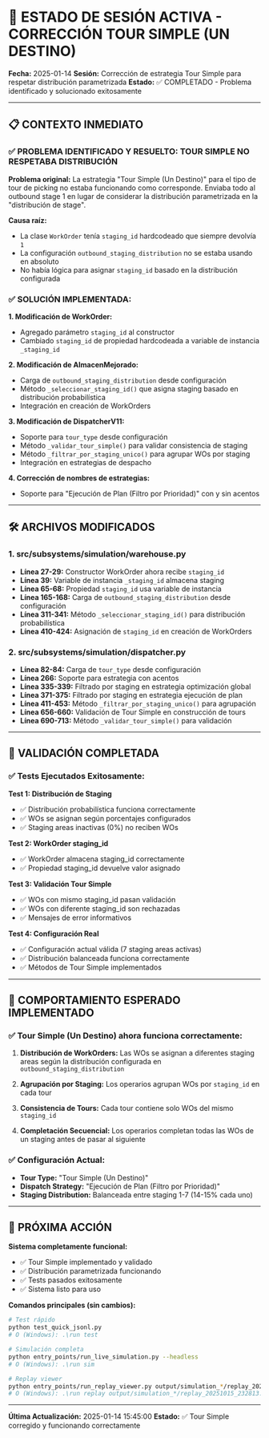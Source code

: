 # 🚀 ESTADO DE SESIÓN ACTIVA - CORRECCIÓN TOUR SIMPLE (UN DESTINO)

**Fecha:** 2025-01-14
**Sesión:** Corrección de estrategia Tour Simple para respetar distribución parametrizada
**Estado:** ✅ COMPLETADO - Problema identificado y solucionado exitosamente

---

## 📋 CONTEXTO INMEDIATO

### ✅ PROBLEMA IDENTIFICADO Y RESUELTO: TOUR SIMPLE NO RESPETABA DISTRIBUCIÓN

**Problema original:** La estrategia "Tour Simple (Un Destino)" para el tipo de tour de picking no estaba funcionando como corresponde. Enviaba todo al outbound stage 1 en lugar de considerar la distribución parametrizada en la "distribución de stage".

**Causa raíz:** 
- La clase `WorkOrder` tenía `staging_id` hardcodeado que siempre devolvía `1`
- La configuración `outbound_staging_distribution` no se estaba usando en absoluto
- No había lógica para asignar `staging_id` basado en la distribución configurada

### ✅ SOLUCIÓN IMPLEMENTADA:

**1. Modificación de WorkOrder:**
- Agregado parámetro `staging_id` al constructor
- Cambiado `staging_id` de propiedad hardcodeada a variable de instancia `_staging_id`

**2. Modificación de AlmacenMejorado:**
- Carga de `outbound_staging_distribution` desde configuración
- Método `_seleccionar_staging_id()` que asigna staging basado en distribución probabilística
- Integración en creación de WorkOrders

**3. Modificación de DispatcherV11:**
- Soporte para `tour_type` desde configuración
- Método `_validar_tour_simple()` para validar consistencia de staging
- Método `_filtrar_por_staging_unico()` para agrupar WOs por staging
- Integración en estrategias de despacho

**4. Corrección de nombres de estrategias:**
- Soporte para "Ejecución de Plan (Filtro por Prioridad)" con y sin acentos

---

## 🛠️ ARCHIVOS MODIFICADOS

### 1. **src/subsystems/simulation/warehouse.py**
- **Línea 27-29:** Constructor WorkOrder ahora recibe `staging_id`
- **Línea 39:** Variable de instancia `_staging_id` almacena staging
- **Línea 65-68:** Propiedad `staging_id` usa variable de instancia
- **Línea 165-168:** Carga de `outbound_staging_distribution` desde configuración
- **Línea 311-341:** Método `_seleccionar_staging_id()` para distribución probabilística
- **Línea 410-424:** Asignación de `staging_id` en creación de WorkOrders

### 2. **src/subsystems/simulation/dispatcher.py**
- **Línea 82-84:** Carga de `tour_type` desde configuración
- **Línea 266:** Soporte para estrategia con acentos
- **Línea 335-339:** Filtrado por staging en estrategia optimización global
- **Línea 371-375:** Filtrado por staging en estrategia ejecución de plan
- **Línea 411-453:** Método `_filtrar_por_staging_unico()` para agrupación
- **Línea 656-660:** Validación de Tour Simple en construcción de tours
- **Línea 690-713:** Método `_validar_tour_simple()` para validación

---

## 🧪 VALIDACIÓN COMPLETADA

### ✅ Tests Ejecutados Exitosamente:

**Test 1: Distribución de Staging**
- ✅ Distribución probabilística funciona correctamente
- ✅ WOs se asignan según porcentajes configurados
- ✅ Staging areas inactivas (0%) no reciben WOs

**Test 2: WorkOrder staging_id**
- ✅ WorkOrder almacena staging_id correctamente
- ✅ Propiedad staging_id devuelve valor asignado

**Test 3: Validación Tour Simple**
- ✅ WOs con mismo staging_id pasan validación
- ✅ WOs con diferente staging_id son rechazadas
- ✅ Mensajes de error informativos

**Test 4: Configuración Real**
- ✅ Configuración actual válida (7 staging areas activas)
- ✅ Distribución balanceada funciona correctamente
- ✅ Métodos de Tour Simple implementados

---

## 🎯 COMPORTAMIENTO ESPERADO IMPLEMENTADO

### ✅ Tour Simple (Un Destino) ahora funciona correctamente:

1. **Distribución de WorkOrders:** Las WOs se asignan a diferentes staging areas según la distribución configurada en `outbound_staging_distribution`

2. **Agrupación por Staging:** Los operarios agrupan WOs por `staging_id` en cada tour

3. **Consistencia de Tours:** Cada tour contiene solo WOs del mismo `staging_id`

4. **Completación Secuencial:** Los operarios completan todas las WOs de un staging antes de pasar al siguiente

### ✅ Configuración Actual:
- **Tour Type:** "Tour Simple (Un Destino)"
- **Dispatch Strategy:** "Ejecución de Plan (Filtro por Prioridad)"
- **Staging Distribution:** Balanceada entre staging 1-7 (14-15% cada uno)

---

## 🚀 PRÓXIMA ACCIÓN

**Sistema completamente funcional:**
- ✅ Tour Simple implementado y validado
- ✅ Distribución parametrizada funcionando
- ✅ Tests pasados exitosamente
- ✅ Sistema listo para uso

**Comandos principales (sin cambios):**
```bash
# Test rápido
python test_quick_jsonl.py
# O (Windows): .\run test

# Simulación completa
python entry_points/run_live_simulation.py --headless
# O (Windows): .\run sim

# Replay viewer
python entry_points/run_replay_viewer.py output/simulation_*/replay_20251015_232813.jsonl
# O (Windows): .\run replay output/simulation_*/replay_20251015_232813.jsonl
```

---

**Última Actualización:** 2025-01-14 15:45:00
**Estado:** ✅ Tour Simple corregido y funcionando correctamente
